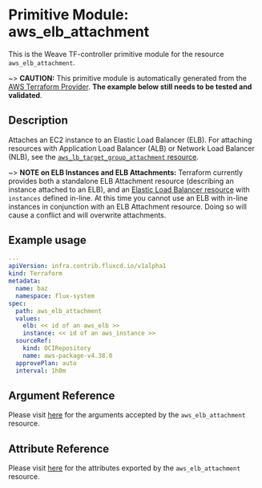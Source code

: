 
# Primitive Module: aws_elb_attachment

This is the Weave TF-controller primitive module for the resource `aws_elb_attachment`.

~> **CAUTION:** This primitive module is automatically generated from the [AWS Terraform Provider](https://registry.terraform.io/providers/hashicorp/aws/latest/docs/resources/elb_attachment). **The example below still needs to be tested and validated**.

## Description

Attaches an EC2 instance to an Elastic Load Balancer (ELB). For attaching resources with Application Load Balancer (ALB) or Network Load Balancer (NLB), see the [`aws_lb_target_group_attachment` resource](/docs/providers/aws/r/lb_target_group_attachment.html).

~> **NOTE on ELB Instances and ELB Attachments:** Terraform currently provides
both a standalone ELB Attachment resource (describing an instance attached to
an ELB), and an [Elastic Load Balancer resource](elb.html) with
`instances` defined in-line. At this time you cannot use an ELB with in-line
instances in conjunction with an ELB Attachment resource. Doing so will cause a
conflict and will overwrite attachments.

## Example usage

```yaml
---
apiVersion: infra.contrib.fluxcd.io/v1alpha1
kind: Terraform
metadata:
  name: baz
  namespace: flux-system
spec:
  path: aws_elb_attachment
  values:
    elb: << id of an aws_elb >>
    instance: << id of an aws_instance >>
  sourceRef:
    kind: OCIRepository
    name: aws-package-v4.38.0
  approvePlan: auto
  interval: 1h0m
```

## Argument Reference

Please visit [here](https://registry.terraform.io/providers/hashicorp/aws/latest/docs/resources/elb_attachment#argument-reference) for the arguments accepted by the `aws_elb_attachment` resource.

## Attribute Reference

Please visit [here](https://registry.terraform.io/providers/hashicorp/aws/latest/docs/resources/elb_attachment#attributes-reference) for the attributes exported by the `aws_elb_attachment` resource.
